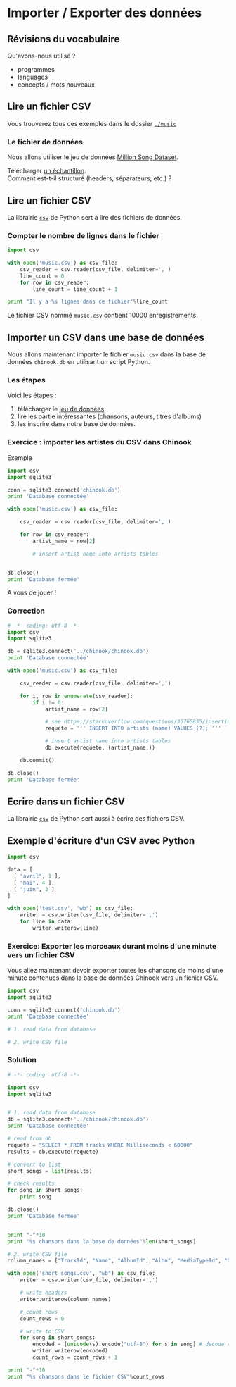 # Importer / Exporter des données

## Révisions du vocabulaire

Qu'avons-nous utilisé ?

- programmes
- languages
- concepts / mots nouveaux

## Lire un fichier CSV

Vous trouverez tous ces exemples dans le dossier [`./music`](https://github.com/clemsos/db-debutants/tree/master/music)

### Le fichier de données

Nous allons utiliser le jeu de données [Million Song Dataset](http://millionsongdataset.com/).

Télécharger [un échantillon](./music/music.csv).  
Comment est-t-il structuré (headers, séparateurs, etc.) ?

## Lire un fichier CSV

La librairie [`csv`](https://docs.python.org/fr/3/library/csv.html) de Python sert à lire des fichiers de données.

### Compter le nombre de lignes dans le fichier

```python
import csv

with open('music.csv') as csv_file:
    csv_reader = csv.reader(csv_file, delimiter=',')
    line_count = 0
    for row in csv_reader:
        line_count = line_count + 1

print "Il y a %s lignes dans ce fichier"%line_count
```

Le fichier CSV nommé `music.csv` contient 10000 enregistrements.

## Importer un CSV dans une base de données

Nous allons maintenant importer le fichier `music.csv` dans la base de données `chinook.db` en utilisant un script Python.

### Les étapes

Voici les étapes :

1. télécharger le [jeu de données](./music/music.csv)
2. lire les partie intéressantes (chansons, auteurs, titres d'albums)
3. les inscrire dans notre base de données.

### Exercice : importer les artistes du CSV dans Chinook

Exemple

```python
import csv
import sqlite3

conn = sqlite3.connect('chinook.db')
print 'Database connectée'

with open('music.csv') as csv_file:

    csv_reader = csv.reader(csv_file, delimiter=',')

    for row in csv_reader:
        artist_name = row[2]

        # insert artist name into artists tables


db.close()
print 'Database fermée'
```

A vous de jouer !

### Correction

```python
# -*- coding: utf-8 -*-
import csv
import sqlite3

db = sqlite3.connect('../chinook/chinook.db')
print 'Database connectée'

with open('music.csv') as csv_file:

    csv_reader = csv.reader(csv_file, delimiter=',')

    for i, row in enumerate(csv_reader):
        if i != 0:
            artist_name = row[2]

            # see https://stackoverflow.com/questions/36765835/inserting-text-having-single-quote-in-sqlite-database
            requete = ''' INSERT INTO artists (name) VALUES (?); '''

            # insert artist name into artists tables
            db.execute(requete, (artist_name,))

    db.commit()

db.close()
print 'Database fermée'
```


## Ecrire dans un fichier CSV


La librairie [`csv`](https://docs.python.org/fr/3/library/csv.html) de Python sert aussi à écrire des fichiers CSV.


## Exemple d'écriture d'un CSV avec Python

```python
import csv

data = [
  [ "avril", 1 ],
  [ "mai", 4 ],
  [ "juin", 3 ]
]

with open('test.csv', "wb") as csv_file:
    writer = csv.writer(csv_file, delimiter=',')
    for line in data:
        writer.writerow(line)
```

### Exercice: Exporter les morceaux durant moins d'une minute vers un fichier CSV

Vous allez maintenant devoir exporter toutes les chansons de moins d'une minute contenues dans la base de données Chinook vers un fichier CSV.


```python
import csv
import sqlite3

conn = sqlite3.connect('chinook.db')
print 'Database connectée'

# 1. read data from database

# 2. write CSV file

```

### Solution

```python
# -*- coding: utf-8 -*-

import csv
import sqlite3


# 1. read data from database
db = sqlite3.connect('../chinook/chinook.db')
print 'Database connectée'

# read from db
requete = "SELECT * FROM tracks WHERE Milliseconds < 60000"
results = db.execute(requete)

# convert to list
short_songs = list(results)

# check results
for song in short_songs:
    print song

db.close()
print 'Database fermée'


print "-"*10
print "%s chansons dans la base de données"%len(short_songs)

# 2. write CSV file
column_names = ["TrackId", "Name", "AlbumId", "Albu", "MediaTypeId", "GenreId", "Composer", "Milliseconds", "Bytes", "UnitPric"]

with open('short_songs.csv', "wb") as csv_file:
    writer = csv.writer(csv_file, delimiter=',')

    # write headers
    writer.writerow(column_names)

    # count rows
    count_rows = 0

    # write to CSV
    for song in short_songs:
        encoded = [unicode(s).encode("utf-8") for s in song] # decode characters
        writer.writerow(encoded)
        count_rows = count_rows + 1

print "-"*10
print "%s chansons dans le fichier CSV"%count_rows
```
